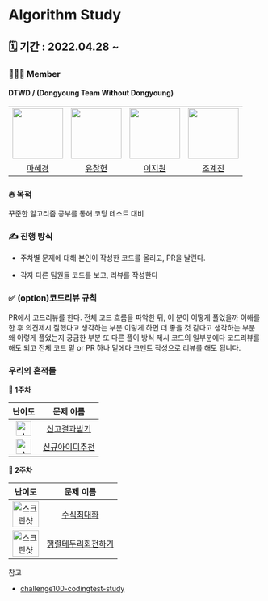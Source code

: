 
# Algorithm Study

## 🗓️ 기간 : 2022.04.28 ~

### 👩‍👧‍👦 Member

#### DTWD / (Dongyoung Team Without Dongyoung)

<center>
<table  width="100%">
<tr>
<td  align="center">
<img  src="https://avatars.githubusercontent.com/u/72402747?v=4"  width="100px;"  alt=""/>
</td>
<td  align="center">
<img  src="https://avatars.githubusercontent.com/u/49175629?v=4"  width="100px;"  alt=""/>
</td>
<td  align="center">
<img  src="https://avatars.githubusercontent.com/u/81891292?v=4"  width="100px;"  alt=""/>
</td>
<td  align="center">
<img  src="https://avatars.githubusercontent.com/u/81501723?v=4"  width="100px;"  alt=""/>
</td>
</tr>
<tr>
<td  align="center">
<a  href="https://github.com/Hyevvy">
<div>마혜경</div>
</a>
</td>
<td  align="center">
<a  href="https://github.com/dbckdgjs369">
<div>유창헌</div>
</a>
</td>
<td  align="center">
<a  href="https://github.com/ljw0096">
<div>이지원</div>
</a>
</td>
<td  align="center">
<a  href="https://github.com/chogyejin">
<div>조계진</div>
</a>
</td>
</tr>
</table>
</center>

### 🔥 목적

꾸준한 알고리즘 공부를 통해 코딩 테스트 대비


### ✍️ 진행 방식

- 주차별 문제에 대해 본인이 작성한 코드를 올리고, PR을 날린다.

- 각자 다른 팀원들 코드를 보고, 리뷰를 작성한다

### ✅ (option)코드리뷰 규칙

PR에서 코드리뷰를 한다.
전체 코드 흐름을 파악한 뒤, 이 분이 어떻게 풀었을까 이해를 한 후
의견제시
잘했다고 생각하는 부분
이렇게 하면 더 좋을 것 같다고 생각하는 부분
왜 이렇게 풀었는지 궁금한 부분
또 다른 풀이 방식 제시
코드의 일부분에다 코드리뷰를 해도 되고 전체 코드 밑 or PR 하나 밑에다 코멘트 작성으로 리뷰를 해도 됩니다.

### 우리의 흔적들

**👶 1주차**

| 난이도 | 문제 이름 |
|:------:|:---------:|
| <img width="30" alt="스크린샷 2022-04-28 오후 9 57 36" src="https://user-images.githubusercontent.com/72402747/165757258-7a2b8e6a-ba7e-45ea-bddb-c912fb194a46.png"> | [신고결과받기](https://programmers.co.kr/learn/courses/30/lessons/92334)|
| <img width="30" alt="스크린샷 2022-04-28 오후 9 57 36" src="https://user-images.githubusercontent.com/72402747/165757258-7a2b8e6a-ba7e-45ea-bddb-c912fb194a46.png"> | [신규아이디추천](https://programmers.co.kr/learn/courses/30/lessons/72410)|

**👶 2주차**

| 난이도 | 문제 이름 |
|:------:|:---------:|
| <img width="52" alt="스크린샷 2022-05-12 오후 6 26 08" src="https://user-images.githubusercontent.com/72402747/168038666-cbe7f994-be88-4d05-bce8-8fa6b7c1fb66.png">| [수식최대화](https://programmers.co.kr/learn/courses/30/lessons/67257)|
| <img width="52" alt="스크린샷 2022-05-12 오후 6 26 08" src="https://user-images.githubusercontent.com/72402747/168038666-cbe7f994-be88-4d05-bce8-8fa6b7c1fb66.png"> | [행렬테두리회전하기](https://programmers.co.kr/learn/courses/30/lessons/77485)|



참고 
- [
challenge100-codingtest-study](https://github.com/ellynhan/challenge100-codingtest-study)

